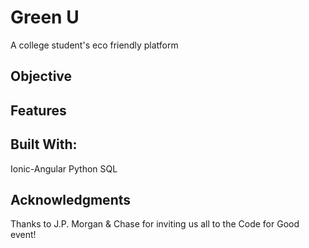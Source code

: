 # Green U

A college student's eco friendly platform

## Objective

## Features

## Built With:

Ionic-Angular
Python
SQL

## Acknowledgments

Thanks to J.P. Morgan & Chase for inviting
us all to the Code for Good event!
